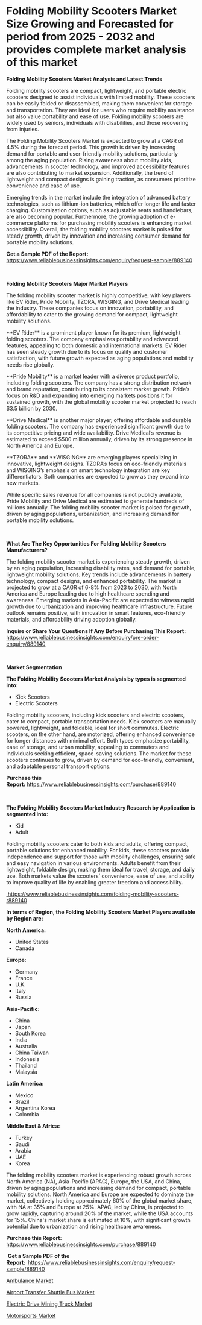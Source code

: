 <p><h1>Folding Mobility Scooters Market Size Growing and Forecasted for period from 2025 - 2032 and provides complete market analysis of this market</h1></p><p><strong>Folding Mobility Scooters Market Analysis and Latest Trends</strong></p>
<p><p>Folding mobility scooters are compact, lightweight, and portable electric scooters designed to assist individuals with limited mobility. These scooters can be easily folded or disassembled, making them convenient for storage and transportation. They are ideal for users who require mobility assistance but also value portability and ease of use. Folding mobility scooters are widely used by seniors, individuals with disabilities, and those recovering from injuries.</p><p>The Folding Mobility Scooters Market is expected to grow at a CAGR of 4.5% during the forecast period. This growth is driven by increasing demand for portable and user-friendly mobility solutions, particularly among the aging population. Rising awareness about mobility aids, advancements in scooter technology, and improved accessibility features are also contributing to market expansion. Additionally, the trend of lightweight and compact designs is gaining traction, as consumers prioritize convenience and ease of use.</p><p>Emerging trends in the market include the integration of advanced battery technologies, such as lithium-ion batteries, which offer longer life and faster charging. Customization options, such as adjustable seats and handlebars, are also becoming popular. Furthermore, the growing adoption of e-commerce platforms for purchasing mobility scooters is enhancing market accessibility. Overall, the folding mobility scooters market is poised for steady growth, driven by innovation and increasing consumer demand for portable mobility solutions.</p></p>
<p><strong>Get a Sample PDF of the Report:&nbsp;</strong> <a href="https://www.reliablebusinessinsights.com/enquiry/request-sample/889140?utm_campaign=60&utm_medium=2&utm_source=Github&utm_content=ia&utm_term=22012025&utm_id=folding-mobility-scooters">https://www.reliablebusinessinsights.com/enquiry/request-sample/889140</a></p>
<p>&nbsp;</p>
<p><strong>Folding Mobility Scooters Major Market Players</strong></p>
<p><p>The folding mobility scooter market is highly competitive, with key players like EV Rider, Pride Mobility, TZORA, WISGING, and Drive Medical leading the industry. These companies focus on innovation, portability, and affordability to cater to the growing demand for compact, lightweight mobility solutions.</p><p>**EV Rider** is a prominent player known for its premium, lightweight folding scooters. The company emphasizes portability and advanced features, appealing to both domestic and international markets. EV Rider has seen steady growth due to its focus on quality and customer satisfaction, with future growth expected as aging populations and mobility needs rise globally.</p><p>**Pride Mobility** is a market leader with a diverse product portfolio, including folding scooters. The company has a strong distribution network and brand reputation, contributing to its consistent market growth. Pride’s focus on R&D and expanding into emerging markets positions it for sustained growth, with the global mobility scooter market projected to reach $3.5 billion by 2030.</p><p>**Drive Medical** is another major player, offering affordable and durable folding scooters. The company has experienced significant growth due to its competitive pricing and wide availability. Drive Medical’s revenue is estimated to exceed $500 million annually, driven by its strong presence in North America and Europe.</p><p>**TZORA** and **WISGING** are emerging players specializing in innovative, lightweight designs. TZORA’s focus on eco-friendly materials and WISGING’s emphasis on smart technology integration are key differentiators. Both companies are expected to grow as they expand into new markets.</p><p>While specific sales revenue for all companies is not publicly available, Pride Mobility and Drive Medical are estimated to generate hundreds of millions annually. The folding mobility scooter market is poised for growth, driven by aging populations, urbanization, and increasing demand for portable mobility solutions.</p></p>
<p>&nbsp;</p>
<p><strong>What Are The Key Opportunities For Folding Mobility Scooters Manufacturers?</strong></p>
<p><p>The folding mobility scooter market is experiencing steady growth, driven by an aging population, increasing disability rates, and demand for portable, lightweight mobility solutions. Key trends include advancements in battery technology, compact designs, and enhanced portability. The market is projected to grow at a CAGR of 6-8% from 2023 to 2030, with North America and Europe leading due to high healthcare spending and awareness. Emerging markets in Asia-Pacific are expected to witness rapid growth due to urbanization and improving healthcare infrastructure. Future outlook remains positive, with innovation in smart features, eco-friendly materials, and affordability driving adoption globally.</p></p>
<p><strong>Inquire or Share Your Questions If Any Before Purchasing This Report:</strong> <a href="https://www.reliablebusinessinsights.com/enquiry/pre-order-enquiry/889140?utm_campaign=60&utm_medium=2&utm_source=Github&utm_content=ia&utm_term=22012025&utm_id=folding-mobility-scooters">https://www.reliablebusinessinsights.com/enquiry/pre-order-enquiry/889140</a></p>
<p>&nbsp;</p>
<p><strong>Market Segmentation</strong></p>
<p><strong>The Folding Mobility Scooters Market Analysis by types is segmented into:</strong></p>
<p><ul><li>Kick Scooters</li><li>Electric Scooters</li></ul></p>
<p><p>Folding mobility scooters, including kick scooters and electric scooters, cater to compact, portable transportation needs. Kick scooters are manually powered, lightweight, and foldable, ideal for short commutes. Electric scooters, on the other hand, are motorized, offering enhanced convenience for longer distances with minimal effort. Both types emphasize portability, ease of storage, and urban mobility, appealing to commuters and individuals seeking efficient, space-saving solutions. The market for these scooters continues to grow, driven by demand for eco-friendly, convenient, and adaptable personal transport options.</p></p>
<p><strong>Purchase this Report:&nbsp;</strong><a href="https://www.reliablebusinessinsights.com/purchase/889140?utm_campaign=60&utm_medium=2&utm_source=Github&utm_content=ia&utm_term=22012025&utm_id=folding-mobility-scooters">https://www.reliablebusinessinsights.com/purchase/889140</a></p>
<p>&nbsp;</p>
<p><strong>The Folding Mobility Scooters Market Industry Research by Application is segmented into:</strong></p>
<p><ul><li>Kid</li><li>Adult</li></ul></p>
<p><p>Folding mobility scooters cater to both kids and adults, offering compact, portable solutions for enhanced mobility. For kids, these scooters provide independence and support for those with mobility challenges, ensuring safe and easy navigation in various environments. Adults benefit from their lightweight, foldable design, making them ideal for travel, storage, and daily use. Both markets value the scooters' convenience, ease of use, and ability to improve quality of life by enabling greater freedom and accessibility.</p></p>
<p><a href="https://www.reliablebusinessinsights.com/folding-mobility-scooters-r889140?utm_campaign=60&utm_medium=2&utm_source=Github&utm_content=ia&utm_term=22012025&utm_id=folding-mobility-scooters">&nbsp;https://www.reliablebusinessinsights.com/folding-mobility-scooters-r889140</a></p>
<p><strong>In terms of Region, the Folding Mobility Scooters Market Players available by Region are:</strong></p>
<p>
    <p> <strong> North America: </strong>
        <ul>
            <li>United States</li>
            <li>Canada</li>
        </ul>
        </p> 
    <p> <strong> Europe: </strong>
        <ul>
            <li>Germany</li>
            <li>France</li>
            <li>U.K.</li>
            <li>Italy</li>
            <li>Russia</li>
        </ul>
        </p> 
    <p> <strong> Asia-Pacific: </strong>
        <ul>
            <li>China</li>
            <li>Japan</li>
            <li>South Korea</li>
            <li>India</li>
            <li>Australia</li>
            <li>China Taiwan</li>
            <li>Indonesia</li>
            <li>Thailand</li>
            <li>Malaysia</li>
        </ul>
        </p> 
    <p> <strong> Latin America: </strong>
        <ul>
            <li>Mexico</li>
            <li>Brazil</li>
            <li>Argentina Korea</li>
            <li>Colombia</li>
        </ul>
        </p> 
    <p> <strong> Middle East & Africa: </strong>
        <ul>
            <li>Turkey</li>
            <li>Saudi</li>
            <li>Arabia</li>
            <li>UAE</li>
            <li>Korea</li>
        </ul>
    </p>
    </p>
<p><p>The folding mobility scooters market is experiencing robust growth across North America (NA), Asia-Pacific (APAC), Europe, the USA, and China, driven by aging populations and increasing demand for compact, portable mobility solutions. North America and Europe are expected to dominate the market, collectively holding approximately 60% of the global market share, with NA at 35% and Europe at 25%. APAC, led by China, is projected to grow rapidly, capturing around 20% of the market, while the USA accounts for 15%. China's market share is estimated at 10%, with significant growth potential due to urbanization and rising healthcare awareness.</p></p>
<p><strong>Purchase this Report: </strong><a href="https://www.reliablebusinessinsights.com/purchase/889140?utm_campaign=60&utm_medium=2&utm_source=Github&utm_content=ia&utm_term=22012025&utm_id=folding-mobility-scooters">https://www.reliablebusinessinsights.com/purchase/889140</a></p>
<p>&nbsp;<strong>Get a Sample PDF of the Report:&nbsp;&nbsp;</strong><a href="https://www.reliablebusinessinsights.com/enquiry/request-sample/889140?utm_campaign=60&utm_medium=2&utm_source=Github&utm_content=ia&utm_term=22012025&utm_id=folding-mobility-scooters">https://www.reliablebusinessinsights.com/enquiry/request-sample/889140</a></p>
<p><strong></strong></p>
<p><p><a href="https://github.com/chungwimbu4/Market-Research-Report-List-1/blob/main/ambulance-market.md?utm_campaign=60&utm_medium=2&utm_source=Github&utm_content=ia&utm_term=22012025&utm_id=folding-mobility-scooters">Ambulance Market</a></p><p><a href="https://github.com/redwaymarilynn63/Market-Research-Report-List-1/blob/main/airport-transfer-shuttle-bus-market.md?utm_campaign=60&utm_medium=2&utm_source=Github&utm_content=ia&utm_term=22012025&utm_id=folding-mobility-scooters">Airport Transfer Shuttle Bus Market</a></p><p><a href="https://github.com/ccreola81/Market-Research-Report-List-1/blob/main/electric-drive-mining-truck-market.md?utm_campaign=60&utm_medium=2&utm_source=Github&utm_content=ia&utm_term=22012025&utm_id=folding-mobility-scooters">Electric Drive Mining Truck Market</a></p><p><a href="https://github.com/bolalfredia7777/Market-Research-Report-List-1/blob/main/motorsports-market.md?utm_campaign=60&utm_medium=2&utm_source=Github&utm_content=ia&utm_term=22012025&utm_id=folding-mobility-scooters">Motorsports Market</a></p></p>